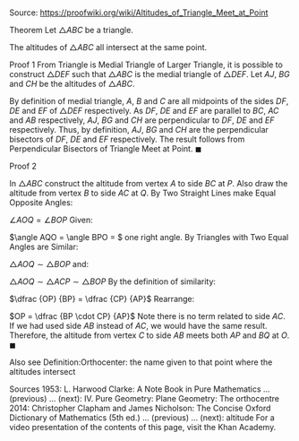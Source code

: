 # 

Source: https://proofwiki.org/wiki/Altitudes_of_Triangle_Meet_at_Point



Theorem
Let $\triangle ABC$ be a triangle.

The altitudes of $\triangle ABC$ all intersect at the same point.


Proof 1
From Triangle is Medial Triangle of Larger Triangle, it is possible to construct $\triangle DEF$ such that $\triangle ABC$ is the medial triangle of $\triangle DEF$.
Let $AJ$, $BG$ and $CH$ be the altitudes of $\triangle ABC$.




By definition of medial triangle, $A$, $B$ and $C$ are all midpoints of the sides $DF$, $DE$ and $EF$ of $\triangle DEF$ respectively.
As $DF$, $DE$ and $EF$ are parallel to $BC$, $AC$ and $AB$ respectively, $AJ$, $BG$ and $CH$ are perpendicular to $DF$, $DE$ and $EF$ respectively.
Thus, by definition, $AJ$, $BG$ and $CH$ are the perpendicular bisectors of $DF$, $DE$ and $EF$ respectively.
The result follows from Perpendicular Bisectors of Triangle Meet at Point.
$\blacksquare$


Proof 2

In $\triangle ABC$ construct the altitude from vertex $A$ to side $BC$ at $P$.
Also draw the altitude from vertex $B$ to side $AC$ at $Q$.
By Two Straight Lines make Equal Opposite Angles:

$\angle AOQ = \angle BOP$
Given:

$\angle AQO = \angle BPO = $ one right angle.
By Triangles with Two Equal Angles are Similar:

$\triangle AOQ \sim \triangle BOP$
and:

$\triangle AOQ \sim \triangle ACP \sim \triangle BOP$
By the definition of similarity:

$\dfrac {OP} {BP} = \dfrac {CP} {AP}$
Rearrange:

$OP = \dfrac {BP \cdot CP} {AP}$
Note there is no term related to side $AC$.
If we had used side $AB$ instead of $AC$, we would have the same result.
Therefore, the altitude from vertex $C$ to side $AB$ meets both $AP$ and $BQ$ at $O$.
$\blacksquare$


Also see
Definition:Orthocenter: the name given to that point where the altitudes intersect


Sources
1953: L. Harwood Clarke: A Note Book in Pure Mathematics ... (previous) ... (next): $\text {IV}$. Pure Geometry: Plane Geometry: The orthocentre
2014: Christopher Clapham and James Nicholson: The Concise Oxford Dictionary of Mathematics (5th ed.) ... (previous) ... (next): altitude
For a video presentation of the contents of this page, visit the Khan Academy.




